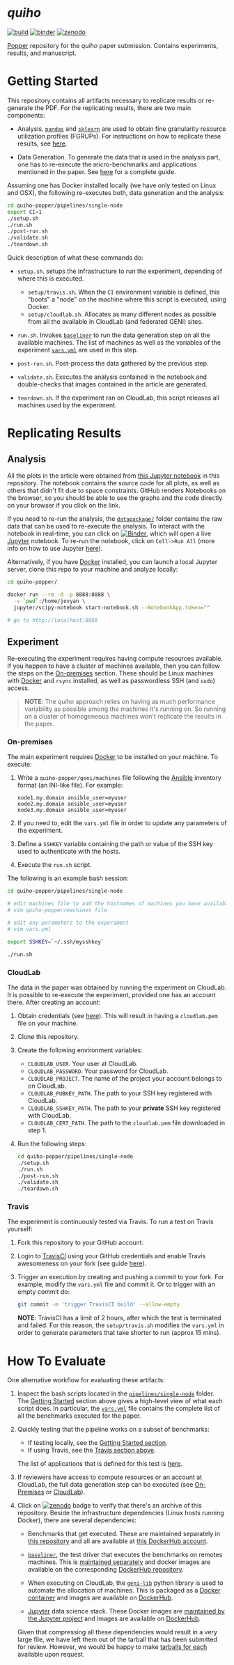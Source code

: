 # _quiho_

[![build][1]][2] [![binder][3]][4] [![zenodo][5]][6]

[1]: https://travis-ci.org/ivotron/quiho-popper.svg?branch=master
[2]: https://travis-ci.org/ivotron/quiho-popper
[3]: http://mybinder.org/badge.svg
[4]: http://beta.mybinder.org/v2/gh/ivotron/quiho-popper/master
[5]: https://zenodo.org/badge/83738959.svg
[6]: https://zenodo.org/badge/latestdoi/83738959

[Popper](http://github.com/systemslab/popper) repository for the 
_quiho_ paper submission. Contains experiments, results, and 
manuscript.

<!--
    (see [here]() for how to cite).
-->

# Getting Started

This repository contains all artifacts necessary to replicate results 
or re-generate the PDF. For the replicating results, there are two 
main components:

  * Analysis. [`pandas`](https://pandas.pydata.org/) and 
    [`sklearn`](http://scikit-learn.org) are used to obtain fine 
    granularity resource utilization profiles (FGRUPs). For 
    instructions on how to replicate these results, see 
    [here](#analysis).

  * Data Generation. To generate the data that is used in the analysis 
    part, one has to re-execute the micro-benchmarks and applications 
    mentioned in the paper. See [here](#experiment) for a complete 
    guide.

Assuming one has Docker installed locally (we have only tested on 
Linux and OSX), the following re-executes both, data generation and 
the analysis:

```bash
cd quiho-popper/pipelines/single-node
export CI=1
./setup.sh
./run.sh
./post-run.sh
./validate.sh
./teardown.sh
```

Quick description of what these commands do:

  * `setup.sh`. setups the infrastructure to run the experiment, 
    depending of where this is executed.
      * `setup/travis.sh`. When the `CI` environment variable is 
        defined, this "boots" a "node" on the machine where this 
        script is executed, using Docker.
      * `setup/cloudlab.sh`. Allocates as many different nodes as 
        possible from all the available in CloudLab (and federated 
        GENI) sites.

  * `run.sh`. Invokes 
    [`baseliner`](https://github.com/ivotron/baseliner) to run the 
    data generation step on all the available machines. The list of 
    machines as well as the variables of the experiment 
    [`vars.yml`](pipelines/single-node/vars.yml) are used in this 
    step.

  * `post-run.sh`. Post-process the data gathered by the previous 
    step.

  * `validate.sh`. Executes the analysis contained in the notebook and 
    double-checks that images contained in the article are generated.

  * `teardown.sh`. If the experiment ran on CloudLab, this script 
    releases all machines used by the experiment.

# Replicating Results

## Analysis

All the plots in the article were obtained from [this Jupyter 
notebook](https://github.com/ivotron/quiho-popper/blob/master/pipelines/single-node/results/visualize.ipynb) 
in this repository. The notebook contains the source code for all 
plots, as well as others that didn't fit due to space constraints. 
GitHub renders Notebooks on the browser, so you should be able to see 
the graphs and the code directly on your browser if you click on the 
link.

If you need to re-run the analysis, the 
[`datapackage/`](pipelines/single-node/datapackage/) folder contains 
the raw data that can be used to re-execute the analysis. To interact 
with the notebook in real-time, you can click on 
[![Binder](http://mybinder.org/badge.svg)](http://beta.mybinder.org/v2/gh/ivotron/quiho-popper/master), 
which will open a live [Jupyter](https://jupyter.org) notebook. To 
re-run the notebook, click on `Cell->Run All` (more info on how to use 
Jupyter [here](http://jupyter.org/documentation.html)).

Alternatively, if you have [Docker](http://docker.com) installed, you 
can launch a local Jupyter server, clone this repo to your machine and 
analyze locally:

```bash
cd quiho-popper/

docker run --rm -d -p 8888:8888 \
  -v `pwd`:/home/jovyan \
  jupyter/scipy-notebook start-notebook.sh --NotebookApp.token=""

# go to http://localhost:8888
```

## Experiment

Re-executing the experiment requires having compute resources 
available. If you happen to have a cluster of machines available, then 
you can follow the steps on the [On-premises](#on-premises) section. 
These should be Linux machines with [Docker](https://docs.docker.com) 
and `rsync` installed, as well as passwordless SSH (and `sudo`) 
access.

> **NOTE**: The _quiho_ approach relies on having as much performance 
> variability as possible among the machines it's running on. So 
> running on a cluster of homogeneous machines won't replicate the 
> results in the paper.

### On-premises

The main experiment requires 
[Docker](https://docs.docker.com/engine/installation/) to be installed 
on your machine. To execute:

 1. Write a `quiho-popper/geni/machines` file following the 
    [Ansible](http://docs.ansible.com/ansible/latest/intro_inventory.html) 
    inventory format (an INI-like file). For example:

    ```
    node1.my.domain ansible_user=myuser
    node2.my.domain ansible_user=myuser
    node3.my.domain ansible_user=myuser
    ```

 2. If you need to, edit the `vars.yml` file in order to update any 
    parameters of the experiment.

 3. Define a `SSHKEY` variable containing the path or value of the SSH 
    key used to authenticate with the hosts.

 4. Execute the `run.sh` script.

The following is an example bash session:

```bash
cd quiho-popper/pipelines/single-node

# edit machines file to add the hostnames of machines you have available
# vim quiho-popper/machines file

# edit any parameters to the experiment
# vim vars.yml

export SSHKEY=`~/.ssh/mysshkey`

./run.sh
```

### CloudLab

The data in the paper was obtained by running the experiment on 
CloudLab. It is possible to re-execute the experiment, provided one 
has an account there. After creating an account:

 1. Obtain credentials (see 
    [here](http://docs.cloudlab.us/geni-lib/intro/creds/cloudlab.html)). 
    This will result in having a `cloudlab.pem` file on your machine.
 2. Clone this repository.
 3. Create the following environment variables:

      * `CLOUDLAB_USER`. Your user at CloudLab.
      * `CLOUDLAB_PASSWORD`. Your password for CloudLab.
      * `CLOUDLAB_PROJECT`. The name of the project your account 
        belongs to on CloudLab.
      * `CLOUDLAB_PUBKEY_PATH`. The path to your SSH key registered 
        with CloudLab.
      * `CLOUDLAB_SSHKEY_PATH`. The path to your **private** SSH key 
        registered with CloudLab.
      * `CLOUDLAB_CERT_PATH`. The path to the `cloudlab.pem` file 
        downloaded in step 1.

 4. Run the following steps:

    ```bash
    cd quiho-popper/pipelines/single-node
    ./setup.sh
    ./run.sh
    ./post-run.sh
    ./validate.sh
    ./teardown.sh
    ```

### Travis

The experiment is continuously tested via Travis. To run a test on 
Travis yourself:

 1. Fork this repository to your GitHub account.

 2. Login to [TravisCI](https://travis-ci.org) using your GitHub
    credentials and enable Travis awesomeness on your fork (see guide
    [here](https://docs.travis-ci.com/user/getting-started/#To-get-started-with-Travis-CI)).

 3. Trigger an execution by creating and pushing a commit to your 
    fork. For example, modify the `vars.yml` file and commit it. Or to 
    trigger with an empty commit do:

    ```bash
    git commit -m 'trigger TravisCI build' --allow-empty
    ```

    **NOTE**: TravisCI has a limit of 2 hours, after which the test is 
    terminated and failed. For this reason, the `setup/travis.sh` 
    modifies the `vars.yml` in order to generate parameters that take 
    shorter to run (approx 15 mins).

# How To Evaluate

One alternative workflow for evaluating these artifacts:

  1. Inspect the bash scripts located in the
     [`pipelines/single-node`](pipelines/single-node) folder. The 
     [Getting Started](#getting-started) section above gives a 
     high-level view of what each script does. In particular, the 
     [`vars.yml`](pipelines/single-node/vars.yml) file contains the 
     complete list of all the benchmarks executed for the paper.

  2. Quickly testing that the pipeline works on a subset of 
     benchmarks:

       * If testing locally, see the [Getting Started 
         section](#getting-started).
       * If using Travis, see the [Travis section above](#travis).

     The list of applications that is defined for this test is 
     [here](https://github.com/ivotron/quiho-popper/blob/master/pipelines/single-node/setup/travis.sh#L23).

  3. If reviewers have access to compute resources or an account at 
     CloudLab, the full data generation step can be executed (see 
     [On-Premises](#on-premises) or [CloudLab](#cloudlab)).

  4. Click on [![zenodo][5]][6] badge to verify that there's an archive of 
     this repository. Beside the infrastructure dependencies (Linux 
     hosts running Docker), there are several dependencies:

        * Benchmarks that get executed. These are maintained 
          separately in [this 
          repository](https://github.com/ivotron/docker-bench/) and 
          all are available at [this DockerHub 
          account](https://hub.docker.com/u/ivotron/).

        * [`baseliner`](https://github.com/ivotron/baseliner), the 
          test driver that executes the benchmarks on remotes 
          machines. This is [maintained separately](https://github.com/ivotron/baseliner) and docker images 
          are available on the corresponding [DockerHub 
          repository](https://hub.docker.com/r/ivotron/baseliner/).

        * When executing on CloudLab, the
          [`geni-lib`](https://bitbucket.org/emulab/geni-lib) python 
          library is used to automate the allocation of machines. This 
          is packaged as a [Docker 
          container](https://github.com/ivotron/docker-geni-lib) and 
          images are available on 
          [DockerHub](https://hub.docker.com/r/ivotron/geni-lib/).

        * [Jupyter](http://jupyter.org/) data science stack. These 
          Docker images are [maintained by the Jupyter 
          project](https://github.com/jupyter/docker-stacks/) and 
          images are available on 
          [DockerHub](https://hub.docker.com/r/jupyter/scipy-notebook).

     Given that compressing all these dependencies would result in a 
     very large file, we have left them out of the tarball that has 
     been submitted for review. However, we would be happy to make 
     [tarballs for 
     each](https://docs.docker.com/engine/reference/commandline/save/) 
     available upon request.

